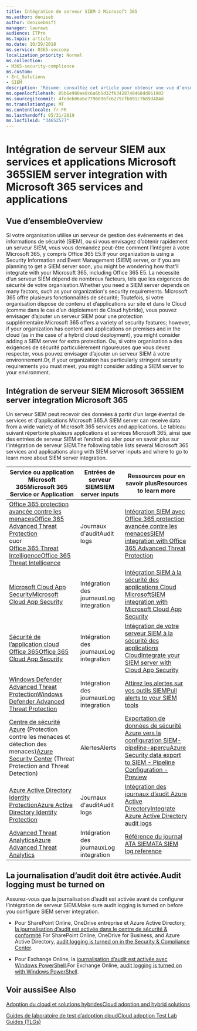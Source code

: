 ```yaml
---
title: Intégration de serveur SIEM à Microsoft 365
ms.author: deniseb
author: denisebmsft
manager: laurawi
audience: ITPro
ms.topic: article
ms.date: 10/29/2018
ms.service: O365-seccomp
localization_priority: Normal
ms.collection:
- M365-security-compliance
ms.custom:
- Ent_Solutions
- SIEM
description: 'Résumé: consultez cet article pour obtenir une vue d’ensemble de l’intégration de serveur SIEM à Microsoft 365.'
ms.openlocfilehash: 05b6e980ae8c6a6b5d32fb3428748468dd861902
ms.sourcegitcommit: 4fedeb06a6e7796096fc6279cfb091c7b89d484d
ms.translationtype: MT
ms.contentlocale: fr-FR
ms.lasthandoff: 05/31/2019
ms.locfileid: "34652577"
---
```

# <a name="siem-server-integration-with-microsoft-365-services-and-applications"></a><span data-ttu-id="e8b46-103">Intégration de serveur SIEM aux services et applications Microsoft 365</span><span class="sxs-lookup"><span data-stu-id="e8b46-103">SIEM server integration with Microsoft 365 services and applications</span></span>

## <a name="overview"></a><span data-ttu-id="e8b46-104">Vue d’ensemble</span><span class="sxs-lookup"><span data-stu-id="e8b46-104">Overview</span></span>

<span data-ttu-id="e8b46-105">Si votre organisation utilise un serveur de gestion des événements et des informations de sécurité (SIEM), ou si vous envisagez d’obtenir rapidement un serveur SIEM, vous vous demandez peut-être comment l’intégrer à votre Microsoft 365, y compris Office 365 E5.</span><span class="sxs-lookup"><span data-stu-id="e8b46-105">If your organization is using a Security Information and Event Management (SIEM) server, or if you are planning to get a SIEM server soon, you might be wondering how that'll integrate with your Microsoft 365, including Office 365 E5.</span></span> <span data-ttu-id="e8b46-106">La nécessité d’un serveur SIEM dépend de nombreux facteurs, tels que les exigences de sécurité de votre organisation.</span><span class="sxs-lookup"><span data-stu-id="e8b46-106">Whether you need a SIEM server depends on many factors, such as your organization's security requirements.</span></span> <span data-ttu-id="e8b46-107">Microsoft 365 offre plusieurs fonctionnalités de sécurité; Toutefois, si votre organisation dispose de contenu et d’applications sur site et dans le Cloud (comme dans le cas d’un déploiement de Cloud hybride), vous pouvez envisager d’ajouter un serveur SIEM pour une protection supplémentaire.</span><span class="sxs-lookup"><span data-stu-id="e8b46-107">Microsoft 365 offers a variety of security features; however, if your organization has content and applications on premises and in the cloud (as in the case of a hybrid cloud deployment), you might consider adding a SIEM server for extra protection.</span></span> <span data-ttu-id="e8b46-108">Ou, si votre organisation a des exigences de sécurité particulièrement rigoureuses que vous devez respecter, vous pouvez envisager d’ajouter un serveur SIEM à votre environnement.</span><span class="sxs-lookup"><span data-stu-id="e8b46-108">Or, if your organization has particularly stringent security requirements you must meet, you might consider adding a SIEM server to your environment.</span></span>

## <a name="siem-server-integration-microsoft-365"></a><span data-ttu-id="e8b46-109">Intégration de serveur SIEM Microsoft 365</span><span class="sxs-lookup"><span data-stu-id="e8b46-109">SIEM server integration Microsoft 365</span></span>

<span data-ttu-id="e8b46-110">Un serveur SIEM peut recevoir des données à partir d’un large éventail de services et d’applications Microsoft 365.</span><span class="sxs-lookup"><span data-stu-id="e8b46-110">A SIEM server can receive data from a wide variety of Microsoft 365 services and applications.</span></span> <span data-ttu-id="e8b46-111">Le tableau suivant répertorie plusieurs applications et services Microsoft 365, ainsi que des entrées de serveur SIEM et l’endroit où aller pour en savoir plus sur l’intégration de serveur SIEM.</span><span class="sxs-lookup"><span data-stu-id="e8b46-111">The following table lists several Microsoft 365 services and applications along with SIEM server inputs and where to go to learn more about SIEM server integration.</span></span> 

| <span data-ttu-id="e8b46-112">Service ou application Microsoft 365</span><span class="sxs-lookup"><span data-stu-id="e8b46-112">Microsoft 365 Service or Application</span></span> | <span data-ttu-id="e8b46-113">Entrées de serveur SIEM</span><span class="sxs-lookup"><span data-stu-id="e8b46-113">SIEM server inputs</span></span> | <span data-ttu-id="e8b46-114">Ressources pour en savoir plus</span><span class="sxs-lookup"><span data-stu-id="e8b46-114">Resources to learn more</span></span> |
| --- | --- | --- |
| [<span data-ttu-id="e8b46-115">Office 365 protection avancée contre les menaces</span><span class="sxs-lookup"><span data-stu-id="e8b46-115">Office 365 Advanced Threat Protection</span></span>](office-365-atp.md) <br/>   <span data-ttu-id="e8b46-116">ou</span><span class="sxs-lookup"><span data-stu-id="e8b46-116">or</span></span>   <br/>[<span data-ttu-id="e8b46-117">Office 365 Threat Intelligence</span><span class="sxs-lookup"><span data-stu-id="e8b46-117">Office 365 Threat Intelligence</span></span>](office-365-ti.md) | <span data-ttu-id="e8b46-118">Journaux d'audit</span><span class="sxs-lookup"><span data-stu-id="e8b46-118">Audit logs</span></span> | [<span data-ttu-id="e8b46-119">Intégration SIEM avec Office 365 protection avancée contre les menaces</span><span class="sxs-lookup"><span data-stu-id="e8b46-119">SIEM integration with Office 365 Advanced Threat Protection</span></span>](siem-integration-with-office-365-ti.md) |
| [<span data-ttu-id="e8b46-120">Microsoft Cloud App Security</span><span class="sxs-lookup"><span data-stu-id="e8b46-120">Microsoft Cloud App Security</span></span>](https://docs.microsoft.com/cloud-app-security/what-is-cloud-app-security) | <span data-ttu-id="e8b46-121">Intégration des journaux</span><span class="sxs-lookup"><span data-stu-id="e8b46-121">Log integration</span></span> | [<span data-ttu-id="e8b46-122">Intégration SIEM à la sécurité des applications Cloud Microsoft</span><span class="sxs-lookup"><span data-stu-id="e8b46-122">SIEM integration with Microsoft Cloud App Security</span></span>](https://docs.microsoft.com/cloud-app-security/siem) |
| [<span data-ttu-id="e8b46-123">Sécurité de l’application cloud Office 365</span><span class="sxs-lookup"><span data-stu-id="e8b46-123">Office 365 Cloud App Security</span></span>](https://docs.microsoft.com/cloud-app-security/what-is-cloud-app-security) | <span data-ttu-id="e8b46-124">Intégration des journaux</span><span class="sxs-lookup"><span data-stu-id="e8b46-124">Log integration</span></span> | [<span data-ttu-id="e8b46-125">Intégration de votre serveur SIEM à la sécurité des applications Cloud</span><span class="sxs-lookup"><span data-stu-id="e8b46-125">Integrate your SIEM server with Cloud App Security</span></span>](https://docs.microsoft.com/cloud-app-security/siem) |
| [<span data-ttu-id="e8b46-126">Windows Defender Advanced Threat Protection</span><span class="sxs-lookup"><span data-stu-id="e8b46-126">Windows Defender Advanced Threat Protection</span></span>](https://docs.microsoft.com/windows/security/threat-protection/) | <span data-ttu-id="e8b46-127">Intégration des journaux</span><span class="sxs-lookup"><span data-stu-id="e8b46-127">Log integration</span></span> | [<span data-ttu-id="e8b46-128">Attirez les alertes sur vos outils SIEM</span><span class="sxs-lookup"><span data-stu-id="e8b46-128">Pull alerts to your SIEM tools</span></span>](https://docs.microsoft.com/windows/security/threat-protection/windows-defender-atp/configure-siem-windows-defender-advanced-threat-protection) |
| <span data-ttu-id="e8b46-129">[Centre de sécurité Azure](https://docs.microsoft.com/azure/security-center/security-center-intro) (Protection contre les menaces et détection des menaces)</span><span class="sxs-lookup"><span data-stu-id="e8b46-129">[Azure Security Center](https://docs.microsoft.com/azure/security-center/security-center-intro) (Threat Protection and Threat Detection)</span></span> | <span data-ttu-id="e8b46-130">Alertes</span><span class="sxs-lookup"><span data-stu-id="e8b46-130">Alerts</span></span> | [<span data-ttu-id="e8b46-131">Exportation de données de sécurité Azure vers la configuration SIEM-pipeline-aperçu</span><span class="sxs-lookup"><span data-stu-id="e8b46-131">Azure Security data export to SIEM - Pipeline Configuration - Preview</span></span>](https://docs.microsoft.com/azure/security-center/security-center-export-data-to-siem) |
| [<span data-ttu-id="e8b46-132">Azure Active Directory Identity Protection</span><span class="sxs-lookup"><span data-stu-id="e8b46-132">Azure Active Directory Identity Protection</span></span>](https://docs.microsoft.com/azure/active-directory/identity-protection/overview) | <span data-ttu-id="e8b46-133">Journaux d'audit</span><span class="sxs-lookup"><span data-stu-id="e8b46-133">Audit logs</span></span> | [<span data-ttu-id="e8b46-134">Intégration des journaux d’audit Azure Active Directory</span><span class="sxs-lookup"><span data-stu-id="e8b46-134">Integrate Azure Active Directory audit logs</span></span>](https://docs.microsoft.com/azure/security/security-azure-log-integration-ad) |
| [<span data-ttu-id="e8b46-135">Advanced Threat Analytics</span><span class="sxs-lookup"><span data-stu-id="e8b46-135">Azure Advanced Threat Analytics</span></span>](https://docs.microsoft.com/azure/security/azure-threat-detection) | <span data-ttu-id="e8b46-136">Intégration des journaux</span><span class="sxs-lookup"><span data-stu-id="e8b46-136">Log integration</span></span> | [<span data-ttu-id="e8b46-137">Référence du journal ATA SIEM</span><span class="sxs-lookup"><span data-stu-id="e8b46-137">ATA SIEM log reference</span></span>](https://docs.microsoft.com/advanced-threat-analytics/cef-format-sa) |

## <a name="audit-logging-must-be-turned-on"></a><span data-ttu-id="e8b46-138">La journalisation d’audit doit être activée.</span><span class="sxs-lookup"><span data-stu-id="e8b46-138">Audit logging must be turned on</span></span>

<span data-ttu-id="e8b46-139">Assurez-vous que la journalisation d’audit est activée avant de configurer l’intégration de serveur SIEM.</span><span class="sxs-lookup"><span data-stu-id="e8b46-139">Make sure audit logging is turned on before you configure SIEM server integration.</span></span> 

- <span data-ttu-id="e8b46-140">Pour SharePoint Online, OneDrive entreprise et Azure Active Directory, [la journalisation d’audit est activée dans le centre de sécurité & conformité](https://docs.microsoft.com/office365/securitycompliance/turn-audit-log-search-on-or-off).</span><span class="sxs-lookup"><span data-stu-id="e8b46-140">For SharePoint Online, OneDrive for Business, and Azure Active Directory, [audit logging is turned on in the Security & Compliance Center](https://docs.microsoft.com/office365/securitycompliance/turn-audit-log-search-on-or-off).</span></span>

- <span data-ttu-id="e8b46-141">Pour Exchange Online, la [journalisation d’audit est activée avec Windows PowerShell](https://docs.microsoft.com/office365/securitycompliance/enable-mailbox-auditing).</span><span class="sxs-lookup"><span data-stu-id="e8b46-141">For Exchange Online, [audit logging is turned on with Windows PowerShell](https://docs.microsoft.com/office365/securitycompliance/enable-mailbox-auditing).</span></span>
 
## <a name="see-also"></a><span data-ttu-id="e8b46-142">Voir aussi</span><span class="sxs-lookup"><span data-stu-id="e8b46-142">See Also</span></span>

[<span data-ttu-id="e8b46-143">Adoption du cloud et solutions hybrides</span><span class="sxs-lookup"><span data-stu-id="e8b46-143">Cloud adoption and hybrid solutions</span></span>](https://docs.microsoft.com/office365/enterprise/cloud-adoption-and-hybrid-solutions)
  
[<span data-ttu-id="e8b46-144">Guides de laboratoire de test d’adoption cloud</span><span class="sxs-lookup"><span data-stu-id="e8b46-144">Cloud adoption Test Lab Guides (TLGs)</span></span>](https://docs.microsoft.com/office365/enterprise/cloud-adoption-test-lab-guides-tlgs)


